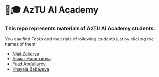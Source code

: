 # 🤖🎓 AzTU AI Academy

### This repo represents materials of **AzTU AI Academy** students.

You can find Tasks and materials of following students just by clicking the names of them:

- [Nijat Zakarya](https://github.com/Edalet-eng/Tasks/tree/main/Nijats%20Tasks)
- [Asmar Hummatova](https://github.com/Edalet-eng/Tasks/tree/main/Asmar%20tasks)
- [Fuad Abdullayev]()
- [Khayala Babayeva]()